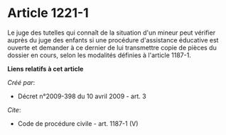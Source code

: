 # Article 1221-1

Le juge des tutelles qui connaît de la situation d'un mineur peut vérifier auprès du juge des enfants si une procédure
d'assistance éducative est ouverte et demander à ce dernier de lui transmettre copie de pièces du dossier en cours, selon les
modalités définies à l'article 1187-1.

**Liens relatifs à cet article**

_Créé par_:

  - Décret n°2009-398 du 10 avril 2009 - art. 3

_Cite_:

  - Code de procédure civile - art. 1187-1 (V)
